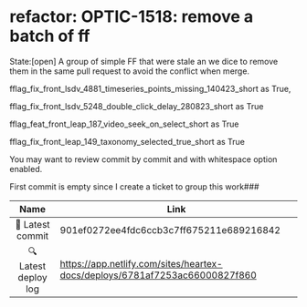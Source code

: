 # refactor: OPTIC-1518: remove a batch of ff 
State:[open]
A group of simple FF that were stale an we dice to remove them in the same pull request to avoid the conflict when merge.

fflag_fix_front_lsdv_4881_timeseries_points_missing_140423_short as True,
fflag_fix_front_lsdv_5248_double_click_delay_280823_short as True
fflag_feat_front_leap_187_video_seek_on_select_short as True
fflag_fix_front_leap_149_taxonomy_selected_true_short as True

You may want to review commit by commit and with whitespace option enabled.
First commit is empty since I create a ticket to group this work### 


|  Name | Link |
|:-:|------------------------|
|<span aria-hidden="true">🔨</span> Latest commit | 901ef0272ee4fdc6ccb3c7ff675211e689216842 |
|<span aria-hidden="true">🔍</span> Latest deploy log | https://app.netlify.com/sites/heartex-docs/deploys/6781af7253ac66000827f860 |